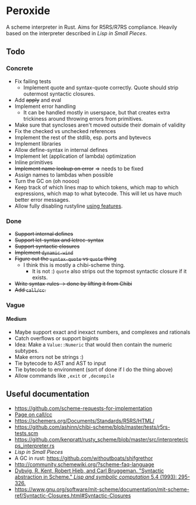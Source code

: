 # Peroxide

A scheme interpreter in Rust. Aims for R5RS/R7RS compliance. Heavily based
on the interpreter described in _Lisp in Small Pieces_.


## Todo

### Concrete

* Fix failing tests
  * Implement quote and syntax-quote correctly. Quote should strip outermost
    syntactic closures. 
* Add ~~apply~~ and eval
* Implement error handling
  * It can be handled mostly in userspace, but that creates
    extra trickiness around throwing errors from primitives.
* Make sure that syncloses aren't moved outside their domain of validity
* Fix the checked vs unchecked references
* Implement the rest of the stdlib, esp. ports and bytevecs
* Implement libraries
* Allow define-syntax in internal defines
* Implement let (application of lambda) optimization
* Inline primitives
* ~~Implement name lookup on error~~ ⇒ needs to be fixed
* Assign names to lambdas when possible
* Turn the GC on (oh noooo)
* Keep track of which lines map to which tokens, which map to which
expressions, which map to what bytecode. This will let us have
much better error messages.
* Allow fully disabling rustyline [using features](
https://doc.rust-lang.org/cargo/reference/manifest.html#the-features-section).


### Done

* ~~Support internal defines~~
* ~~Support let-syntax and letrec-syntax~~
* ~~Support syntactic closures~~
* ~~Implement `dynamic-wind`~~
* ~~Figure out the `syntax-quote` vs `quote` thing~~
  * I think this is mostly a chibi-scheme thing.
    * It is not :) `quote` also strips out the topmost syntactic closure if it exists.
* ~~Write syntax-rules → done by lifting it from Chibi~~
* ~~Add `call/cc`.~~


### Vague

#### Medium

* Maybe support exact and inexact numbers, and complexes and rationals
 * Catch overflows or support bigints
 * Idea: Make a `Value::Numeric` that would then contain the numeric
   subtypes. 
* Make errors not be strings :)
* Tie bytecode to AST and AST to input
* Tie bytecode to environment (sort of done if I do the thing above)
* Allow commands like `,exit` or `,decompile`


## Useful documentation

* https://github.com/scheme-requests-for-implementation
* [Page on call/cc](http://www.madore.org/~david/computers/callcc.html#sec_whatis)
* https://schemers.org/Documents/Standards/R5RS/HTML/
* https://github.com/ashinn/chibi-scheme/blob/master/tests/r5rs-tests.scm
* https://github.com/kenpratt/rusty_scheme/blob/master/src/interpreter/cps_interpreter.rs
* _Lisp in Small Pieces_
* A GC in rust: https://github.com/withoutboats/shifgrethor
* http://community.schemewiki.org/?scheme-faq-language
* [Dybvig, R. Kent, Robert Hieb, and Carl Bruggeman. "Syntactic abstraction in Scheme."
_Lisp and symbolic computation_ 5.4 (1993): 295-326.
](https://www.cs.indiana.edu/~dyb/pubs/LaSC-5-4-pp295-326.pdf)
* https://www.gnu.org/software/mit-scheme/documentation/mit-scheme-ref/Syntactic-Closures.html#Syntactic-Closures
